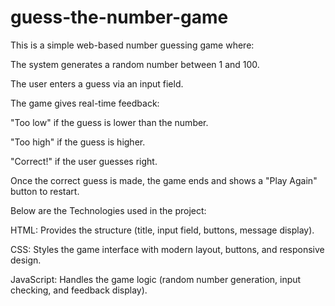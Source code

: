 # guess-the-number-game

This is a simple web-based number guessing game where:

The system generates a random number between 1 and 100.

The user enters a guess via an input field.

The game gives real-time feedback:

"Too low" if the guess is lower than the number.

"Too high" if the guess is higher.

"Correct!" if the user guesses right.

Once the correct guess is made, the game ends and shows a "Play Again" button to restart.

Below are the Technologies used in the project:

HTML: Provides the structure (title, input field, buttons, message display).

CSS: Styles the game interface with modern layout, buttons, and responsive design.

JavaScript: Handles the game logic (random number generation, input checking, and feedback display).


